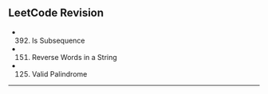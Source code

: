 ## LeetCode Revision

- 392. Is Subsequence
- 151. Reverse Words in a String
- 125. Valid Palindrome

---
